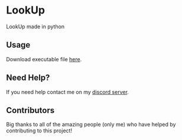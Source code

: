 # LookUp
LookUp made in python 

## Usage 
Download executable file [here](https://www.mediafire.com/file/ltzorpvkpcpecb5/Lookup.zip/file).

## Need Help?
If you need help contact me on my [discord server](https://discord.gg/xgET5epJE6).

## Contributors
Big thanks to all of the amazing people (only me) who have helped by contributing to this project!

